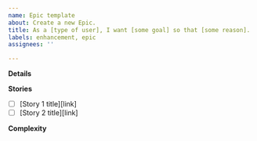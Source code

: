 ```yaml
---
name: Epic template
about: Create a new Epic.
title: As a [type of user], I want [some goal] so that [some reason].
labels: enhancement, epic
assignees: ''

---
```


**Details**

**Stories**
- [ ] [Story 1 title][link] 
- [ ] [Story 2 title][link]

**Complexity**
